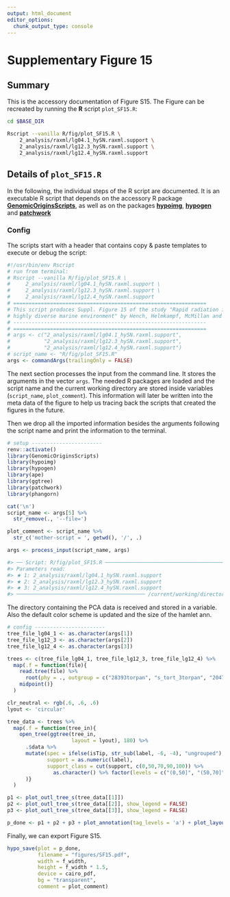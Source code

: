 ```yaml
---
output: html_document
editor_options:
  chunk_output_type: console
---
```

# Supplementary Figure 15






## Summary

This is the accessory documentation of Figure S15.
The Figure can be recreated by running the **R** script `plot_SF15.R`:

```sh
cd $BASE_DIR

Rscript --vanilla R/fig/plot_SF15.R \
    2_analysis/raxml/lg04.1_hySN.raxml.support \
    2_analysis/raxml/lg12.3_hySN.raxml.support \
    2_analysis/raxml/lg12.4_hySN.raxml.support
```

## Details of `plot_SF15.R`

In the following, the individual steps of the R script are documented.
It is an executable R script that depends on the accessory R package [**GenomicOriginsScripts**](https://k-hench.github.io/GenomicOriginsScripts), as well as on the packages [**hypoimg**](https://k-hench.github.io/hypoimg), [**hypogen**](https://k-hench.github.io/hypogen) and [**patchwork**](https://patchwork.data-imaginist.com/)

### Config

The scripts start with a header that contains copy & paste templates to execute or debug the script:


```r
#!/usr/bin/env Rscript
# run from terminal:
# Rscript --vanilla R/fig/plot_SF15.R \
#     2_analysis/raxml/lg04.1_hySN.raxml.support \
#     2_analysis/raxml/lg12.3_hySN.raxml.support \
#     2_analysis/raxml/lg12.4_hySN.raxml.support
# ===============================================================
# This script produces Suppl. Figure 15 of the study "Rapid radiation in a
# highly diverse marine environment" by Hench, Helmkampf, McMillan and Puebla
# ---------------------------------------------------------------
# ===============================================================
# args <- c("2_analysis/raxml/lg04.1_hySN.raxml.support",
#           "2_analysis/raxml/lg12.3_hySN.raxml.support",
#           "2_analysis/raxml/lg12.4_hySN.raxml.support")
# script_name <- "R/fig/plot_SF15.R"
args <- commandArgs(trailingOnly = FALSE)
```

The next section processes the input from the command line.
It stores the arguments in the vector `args`.
The needed R packages are loaded and the script name and the current working directory are stored inside variables (`script_name`, `plot_comment`).
This information will later be written into the meta data of the figure to help us tracing back the scripts that created the figures in the future.

Then we drop all the imported information besides the arguments following the script name and print the information to the terminal.


```r
# setup -----------------------
renv::activate()
library(GenomicOriginsScripts)
library(hypoimg)
library(hypogen)
library(ape)
library(ggtree)
library(patchwork)
library(phangorn)

cat('\n')
script_name <- args[5] %>%
  str_remove(., '--file=')

plot_comment <- script_name %>%
  str_c('mother-script = ', getwd(), '/', .)

args <- process_input(script_name, args)
```

```r
#> ── Script: R/fig/plot_SF15.R ────────────────────────────────────────────
#> Parameters read:
#> ★ 1: 2_analysis/raxml/lg04.1_hySN.raxml.support
#> ★ 2: 2_analysis/raxml/lg12.3_hySN.raxml.support
#> ★ 3: 2_analysis/raxml/lg12.4_hySN.raxml.support
#> ────────────────────────────────────────── /current/working/directory ──
```

The directory containing the PCA data is received and stored in a variable.
Also the default color scheme is updated and the size of the hamlet ann.


```r
# config -----------------------
tree_file_lg04_1 <- as.character(args[1])
tree_file_lg12_3 <- as.character(args[2])
tree_file_lg12_4 <- as.character(args[3])
```


```r
trees <- c(tree_file_lg04_1, tree_file_lg12_3, tree_file_lg12_4) %>%
  map(.f = function(file){
    read.tree(file) %>%
      root(phy = ., outgroup = c("28393torpan", "s_tort_3torpan", "20478tabhon" )) %>%
    midpoint()}
  )
```



```r
clr_neutral <- rgb(.6, .6, .6)
lyout <- 'circular'
```



```r
tree_data <- trees %>%
  map(.f = function(tree_in){
    open_tree(ggtree(tree_in,
                     layout = lyout), 180) %>%
      .$data %>%
      mutate(spec = ifelse(isTip, str_sub(label, -6, -4), "ungrouped"),
             support = as.numeric(label),
             support_class = cut(support, c(0,50,70,90,100)) %>%
               as.character() %>% factor(levels = c("(0,50]", "(50,70]", "(70,90]", "(90,100]"))
      )}
  )
```



```r
p1 <- plot_outl_tree_s(tree_data[[1]])
p2 <- plot_outl_tree_s(tree_data[[2]], show_legend = FALSE)
p3 <- plot_outl_tree_s(tree_data[[3]], show_legend = FALSE)
```



```r
p_done <- p1 + p2 + p3 + plot_annotation(tag_levels = 'a') + plot_layout(ncol = 1)
```

Finally, we can export Figure S15.


```r
hypo_save(plot = p_done,
          filename = "figures/SF15.pdf",
          width = f_width,
          height = f_width * 1.5,
          device = cairo_pdf,
          bg = "transparent",
          comment = plot_comment)
```
